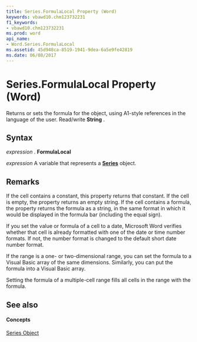 ```yaml
---
title: Series.FormulaLocal Property (Word)
keywords: vbawd10.chm123732231
f1_keywords:
- vbawd10.chm123732231
ms.prod: word
api_name:
- Word.Series.FormulaLocal
ms.assetid: 45d948ca-8519-1941-9dea-6a5e9fe42819
ms.date: 06/08/2017
---
```



# Series.FormulaLocal Property (Word)

Returns or sets the formula for the object, using A1-style references in the language of the user. Read/write **String** .


## Syntax

 _expression_ . **FormulaLocal**

 _expression_ A variable that represents a **[Series](series-object-word.md)** object.


## Remarks

If the cell contains a constant, this property returns that constant. If the cell is empty, the property returns an empty string. If the cell contains a formula, the property returns the formula as a string, in the same format in which it would be displayed in the formula bar (including the equal sign).

If you set the value or formula of a cell to a date, Microsoft Word verifies whether that cell is already formatted with one of the date or time number formats. If not, the number format is changed to the default short date number format.

If the range is a one- or two-dimensional range, you can set the formula to a Visual Basic array of the same dimensions. Similarly, you can put the formula into a Visual Basic array.

Setting the formula of a multiple-cell range fills all cells in the range with the formula.


## See also


#### Concepts


[Series Object](series-object-word.md)

